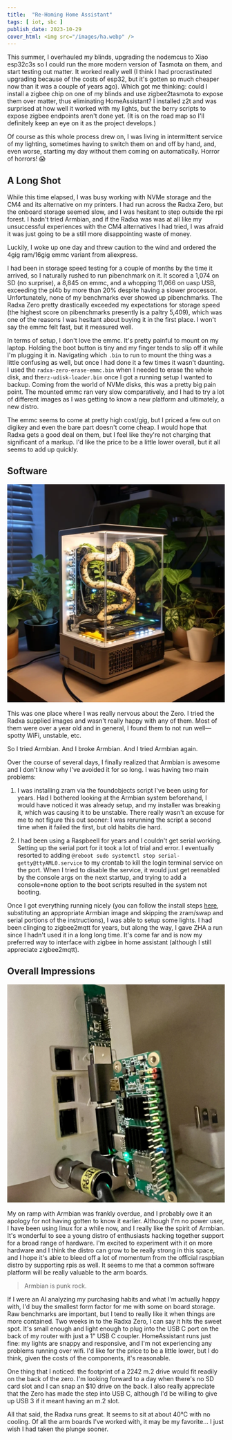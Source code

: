 ```yaml
---
title:  "Re-Homing Home Assistant"
tags: [ iot, sbc ]
publish_date: 2023-10-29
cover_html: <img src="/images/ha.webp" />
---
```


This summer, I overhauled my blinds, upgrading the nodemcus to Xiao esp32c3s so
I could run the more modern version of Tasmota on them, and start testing out
matter. It worked really well (I think I had procrastinated upgrading because of
the costs of esp32, but it's gotten so much cheaper now than it was a couple of
years ago). Which got me thinking: could I install a zigbee chip on one of my
blinds and use zigbee2tasmota to expose them over matter, thus eliminating
HomeAssistant? I installed z2t and was surprised at how well it worked with my
lights, but the berry scripts to expose zigbee endpoints aren't done yet. (It is
on the road map so I'll definitely keep an eye on it as the project develops.)

Of course as this whole process drew on, I was living in intermittent service of
my lighting, sometimes having to switch them on and off by hand, and, even
worse, starting my day without them coming on automatically. Horror of horrors!
😱

## A Long Shot

While this time elapsed, I was busy working with NVMe storage and the CM4 and
its alternative on my printers. I had run across the Radxa Zero, but the onboard
storage seemed slow, and I was hesitant to step outside the rpi forest. I hadn't
tried Armbian, and if the Radxa was was at all like my unsuccessful experiences
with the CM4 alternatives I had tried, I was afraid it was just going to be a
still more disappointing waste of money.

Luckily, I woke up one day and threw caution to the wind and ordered the 4gig
ram/16gig emmc variant from aliexpress.

I had been in storage speed testing for a couple of months by the time it
arrived, so I naturally rushed to run pibenchmark on it. It scored a 1,074 on SD
(no surprise), a 8,845 on emmc, and a whopping 11,066 on uasp USB, exceeding the
pi4b by more than 20% despite having a slower processor. Unfortunately, none of
my benchmarks ever showed up pibenchmarks. The Radxa Zero pretty drastically
exceeded my expectations for storage speed (the highest score on pibenchmarks
presently is a paltry 5,409), which was one of the reasons I was hesitant about
buying it in the first place. I won't say the emmc felt fast, but it measured
well.

In terms of setup, I don't love the emmc. It's pretty painful to mount on my
laptop. Holding the boot button is tiny and my finger tends to slip off it while
I'm plugging it in. Navigating which `.bin` to run to mount the thing was a
little confusing as well, but once I had done it a few times it wasn't daunting.
I used the `radxa-zero-erase-emmc.bin` when I needed to erase the whole disk,
and the`rz-udisk-loader.bin` once I got a running setup I wanted to backup.
Coming from the world of NVMe disks, this was a pretty big pain point. The
mounted emmc ran very slow comparatively, and I had to try a lot of different
images as I was getting to know a new platform and ultimately, a new distro.

The emmc seems to come at pretty high cost/gig, but I priced a few out on
digikey and even the bare part doesn't come cheap. I would hope that Radxa gets
a good deal on them, but I feel like they're not charging that significant of a
markup. I'd like the price to be a little lower overall, but it all seems to add
up quickly.

## Software

![Eye](/images/bamboo.webp)

This was one place where I was really nervous about the Zero. I tried the Radxa
supplied images and wasn't really happy with any of them. Most of them were over
a year old and in general, I found them to not run well—spotty WiFi, unstable,
etc.

So I tried Armbian. And I broke Armbian. And I tried Armbian again.

Over the course of several days, I finally realized that Armbian is awesome and
I don't know why I've avoided it for so long. I was having two main problems:

1. I was installing zram via the foundobjects script I've been using for years.
   Had I bothered looking at the Armbian system beforehand, I would have noticed
   it was already setup, and my installer was breaking it, which was causing it
   to be unstable. There really wasn't an excuse for me to not figure this out
   sooner: I was rerunning the script a second time when it failed the first,
   but old habits die hard.

2. I had been using a RaspbeeII for years and I couldn't get serial working.
   Setting up the serial port for it took a lot of trial and error. I eventually
   resorted to adding `@reboot sudo systemctl stop serial-getty@ttyAML0.service`
   to my crontab to kill the login terminal service on the port. When I tried to
   disable the service, it would just get reenabled by the console args on the
   next startup, and trying to add a console=none option to the boot scripts
   resulted in the system not booting.

Once I got everything running nicely (you can follow the install steps
[here](https://community.home-assistant.io/t/raspberry-pi-zero-2-w/351137/39?u=willpuckett),
substituting an appropriate Armbian image and skipping the zram/swap and serial
portions of the instructions), I was able to setup some lights. I had been
clinging to zigbee2mqtt for years, but along the way, I gave ZHA a run since I
hadn't used it in a long long time. It's come far and is now my preferred way to
interface with zigbee in home assistant (although I still appreciate
zigbee2mqtt).

## Overall Impressions

![Radxa Zero](/images/radxa.webp)

My on ramp with Armbian was frankly overdue, and I probably owe it an apology
for not having gotten to know it earlier. Although I'm no power user, I have
been using linux for a while now, and I really like the spirit of Armbian. It's
wonderful to see a young distro of enthusiasts hacking together support for a
broad range of hardware. I'm excited to experiment with it on more hardware and
I think the distro can grow to be really strong in this space, and I hope it's
able to bleed off a lot of momentum from the official raspbian distro by
supporting rpis as well. It seems to me that a common software platform will be
really valuable to the arm boards.

> Armbian is punk rock.

If I were an AI analyzing my purchasing habits and what I'm actually happy with,
I'd buy the smallest form factor for me with some on board storage. Raw
benchmarks are important, but I tend to really like it when things are more
contained. Two weeks in to the Radxa Zero, I can say it hits the sweet spot.
It's small enough and light enough to plug into the USB C port on the back of my
router with just a 1" USB C coupler. HomeAssistant runs just fine: my lights are
snappy and responsive, and I'm not experiencing any problems running over wifi.
I'd like for the price to be a little lower, but I do think, given the costs of
the components, it's reasonable.

One thing that I noticed: the footprint of a 2242 m.2 drive would fit readily on
the back of the zero. I'm looking forward to a day when there's no SD card slot
and I can snap an $10 drive on the back. I also really appreciate that the Zero
has made the step into USB C, although I'd be willing to give up USB 3 if it
meant having an m.2 slot.

All that said, the Radxa runs great. It seems to sit at about 40°C with no
cooling. Of all the arm boards I've worked with, it may be my favorite... I just
wish I had taken the plunge sooner.
